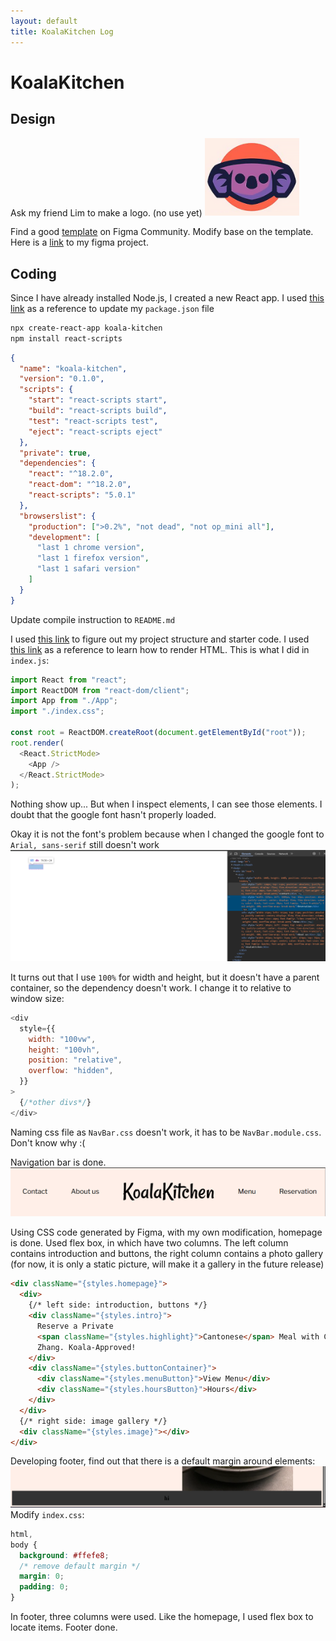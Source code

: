 ```yaml
---
layout: default
title: KoalaKitchen Log
---
```


# KoalaKitchen

## Design

Ask my friend Lim to make a logo. (no use yet)
<img src="koalakitchen.png" alt="logo" style="width:30%; height:auto;">

Find a good [template](https://www.figma.com/community/file/1077384985779045508) on Figma Community.
Modify base on the template. Here is a [link](https://www.figma.com/design/rRASUlkOFE9ZfSy6c7Wwjr/Koala-Kitchen?node-id=1-2&t=Nh3uRBLWCjXMyMSR-1) to my figma project.

## Coding

Since I have already installed Node.js, I created a new React app. I used [this link](https://medium.com/@adityasrivast/reactjs-understanding-package-json-e8cdf408a3df) as a reference to update my `package.json` file

```bash
npx create-react-app koala-kitchen
npm install react-scripts
```

```json
{
  "name": "koala-kitchen",
  "version": "0.1.0",
  "scripts": {
    "start": "react-scripts start",
    "build": "react-scripts build",
    "test": "react-scripts test",
    "eject": "react-scripts eject"
  },
  "private": true,
  "dependencies": {
    "react": "^18.2.0",
    "react-dom": "^18.2.0",
    "react-scripts": "5.0.1"
  },
  "browserslist": {
    "production": [">0.2%", "not dead", "not op_mini all"],
    "development": [
      "last 1 chrome version",
      "last 1 firefox version",
      "last 1 safari version"
    ]
  }
}
```

Update compile instruction to `README.md`

I used [this link](https://www.w3schools.com/react/react_getstarted.asp) to figure out my project structure and starter code.
I used [this link](https://www.w3schools.com/react/react_render.asp) as a reference to learn how to render HTML. This is what I did in `index.js`:

```js
import React from "react";
import ReactDOM from "react-dom/client";
import App from "./App";
import "./index.css";

const root = ReactDOM.createRoot(document.getElementById("root"));
root.render(
  <React.StrictMode>
    <App />
  </React.StrictMode>
);
```

Nothing show up... But when I inspect elements, I can see those elements. I doubt that the google font hasn't properly loaded.

Okay it is not the font's problem because when I changed the google font to `Arial, sans-serif` still doesn't work
![bug1](bug1.png)

It turns out that I use `100%` for width and height, but it doesn't have a parent container, so the dependency doesn't work. I change it to relative to window size:

```js
<div
  style={{
    width: "100vw",
    height: "100vh",
    position: "relative",
    overflow: "hidden",
  }}
>
  {/*other divs*/}
</div>
```

Naming css file as `NavBar.css` doesn't work, it has to be `NavBar.module.css`. Don't know why :(

Navigation bar is done.
![NavBar](NavBar.png)

Using CSS code generated by Figma, with my own modification, homepage is done.
Used flex box, in which have two columns. The left column contains introduction and buttons, the right column contains a photo gallery (for now, it is only a static picture, will make it a gallery in the future release)

```html
<div className="{styles.homepage}">
  <div>
    {/* left side: introduction, buttons */}
    <div className="{styles.intro}">
      Reserve a Private
      <span className="{styles.highlight}">Cantonese</span> Meal with Chef
      Zhang. Koala-Approved!
    </div>
    <div className="{styles.buttonContainer}">
      <div className="{styles.menuButton}">View Menu</div>
      <div className="{styles.hoursButton}">Hours</div>
    </div>
  </div>
  {/* right side: image gallery */}
  <div className="{styles.image}"></div>
</div>
```

Developing footer, find out that there is a default margin around elements:
![default margin](bug2.png)
Modify `index.css`:

```css
html,
body {
  background: #ffefe8;
  /* remove default margin */
  margin: 0;
  padding: 0;
}
```

In footer, three columns were used. Like the homepage, I used flex box to locate items. Footer done. 